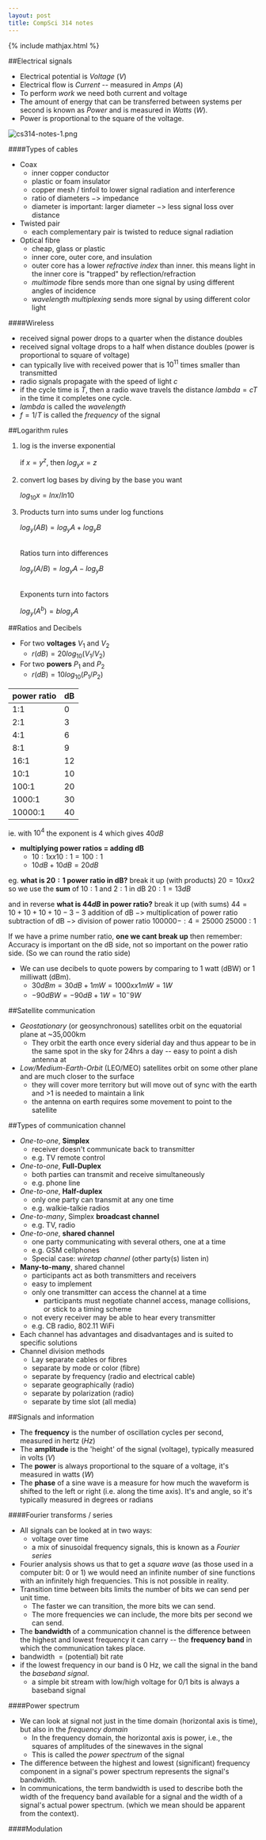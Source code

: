```yaml
---
layout: post
title: CompSci 314 notes
---
```

{% include mathjax.html %}

##Electrical signals
- Electrical potential is _Voltage_ ($V$)
- Electrical flow is _Current_ -- measured in _Amps_ ($A$)
- To perform _work_ we need both current and voltage
- The amount of energy that can be transferred between systems per second is known as _Power_ and is measured in _Watts_ ($W$).
- Power is proportional to the square of the voltage.

![cs314-notes-1.png](https://dl.dropboxusercontent.com/u/942003/img/cs314-notes-1.png)

####Types of cables
- Coax
	- inner copper conductor
	- plastic or foam insulator
	- copper mesh / tinfoil to lower signal radiation and interference
	- ratio of diameters $->$ impedance
	- diameter is important: larger diameter $->$ less signal loss over distance
- Twisted pair
	- each complementary pair is twisted to reduce signal radiation
- Optical fibre
	- cheap, glass or plastic
	- inner core, outer core, and insulation
	- outer core has a lower _refractive index_ than inner. this means light in the inner core is "trapped" by reflection/refraction
	- _multimode_ fibre sends more than one signal by using different angles of incidence
	- _wavelength multiplexing_ sends more signal by using different color light

####Wireless
- received signal power drops to a quarter when the distance doubles
- received signal voltage drops to a half when distance doubles (power is proportional to square of voltage)
- can typically live with received power that is $10^11$ times smaller than transmitted
- radio signals propagate with the speed of light $c$
- if the cycle time is $T$, then a radio wave travels the distance $lambda = cT$ in the time it completes one cycle.
- $lambda$ is called the _wavelength_
- $f = 1/T$ is called the _frequency_ of the signal

##Logarithm rules
1.	log is the inverse exponential

	if $x = y^z$, then $log_y x = z$

2.	convert log bases by diving by the base you want
	
	$log_10 x = ln x / ln 10$

3.	Products turn into sums under log functions

	$log_y(AB) = log_y A + log_y B$

	<br>Ratios turn into differences

	$log_y(A/B) = log_y A - log_y B$
    
	<br>Exponents turn into factors

	$log_y(A^b) = b log_y A$



##Ratios and Decibels
- For two __voltages__ $V_1$ and $V_2$
	- $r(dB) = 20 log_10(V_1/V_2)$
- For two __powers__ $P_1$ and $P_2$
	- $r(dB) = 10 log_10(P_1/P_2)$

power ratio | dB
 :--- | :---
1:1	| 0
2:1 | 3
4:1 | 6
8:1 | 9
16:1 | 12
10:1 | 10
100:1 | 20
1000:1 | 30
10000:1 | 40 

ie. with $10^4$ the exponent is $4$ which gives $40dB$

- __multiplying power ratios = adding dB__
	- $10:1 xx 10:1 = 100:1$
	- $10dB + 10dB = 20dB$


eg.
__what is $20:1$ power ratio in dB?__
break it up (with products)
$20 = 10xx2$
so we use the __sum__ of $10:1$ and $2:1$ in dB
$20:1 =	13dB$

and in reverse
__what is $44dB$ in power ratio?__
break it up (with sums)
$44 = 10 + 10 + 10 + 10 - 3 - 3$
addition of dB $->$ multiplication of power ratio
subtraction of dB $->$ division of power ratio
$100000 -: 4 = 25000$
$25000:1$

If we have a prime number ratio, __one we cant break up__ then remember:
Accuracy is important on the dB side, not so important on the power ratio side.
(So we can round the ratio side)

- We can use decibels to quote powers by comparing to 1 watt (dBW) or 1 milliwatt (dBm).
	- $30dBm = 30dB + 1mW = 1000xx1mW = 1W$
	- $-90dBW = -90dB + 1W = 10^-9 W$


##Satellite communication
- _Geostationary_ (or geosynchronous) satellites orbit on the equatorial plane at ~35,000km
	- They orbit the earth once every siderial day and thus appear to be in the same spot in the sky for 24hrs a day -- easy to point a dish antenna at
- _Low/Medium-Earth-Orbit_ (LEO/MEO) satellites orbit on some other plane and are much closer to the surface
	- they will cover more territory but will move out of sync with the earth and >1 is needed to maintain a link
	- the antenna on earth requires some movement to point to the satellite

##Types of communication channel
- _One-to-one_, __Simplex__ 
	- receiver doesn't communicate back to transmitter
	- e.g. TV remote control
- _One-to-one_, __Full-Duplex__ 
	- both parties can transmit and receive simultaneously
	- e.g. phone line
- _One-to-one_, __Half-duplex__
	- only one party can transmit at any one time
	- e.g. walkie-talkie radios
- _One-to-many_, Simplex __broadcast channel__
	- e.g. TV, radio
- _One-to-one_, __shared channel__
	- one party communicating with several others, one at a time
	- e.g. GSM cellphones
	- Special case: _wiretap channel_ (other party(s) listen in)
- __Many-to-many__, shared channel
	- participants act as both transmitters and receivers
	- easy to implement
	- only one transmitter can access the channel at a time
		- participants must negotiate channel access, manage collisions, or stick to a timing scheme
	- not every receiver may be able to hear every transmitter
	- e.g. CB radio, 802.11 WiFi
- Each channel has advantages and disadvantages and is suited to specific solutions
- Channel division methods
	- Lay separate cables or fibres
	- separate by mode or color (fibre)
	- separate by frequency (radio and electrical cable)
	- separate geographically (radio)
	- separate by polarization (radio)
	- separate by time slot (all media)

##Signals and information
- The __frequency__ is the number of oscillation cycles per second, measured in hertz ($Hz$)
- The __amplitude__ is the 'height' of the signal (voltage), typically measured in volts ($V$)
- The __power__ is always proportional to the square of a voltage, it's measured in watts ($W$)
- The __phase__ of a sine wave is a measure for how much the waveform is shifted to the left or right (i.e. along the time axis). It's and angle, so it's typically measured in degrees or radians

####Fourier transforms / series
- All signals can be looked at in two ways:
	- voltage over time
	- a mix of sinusoidal frequency signals, this is known as a _Fourier series_
- Fourier analysis shows us that to get a _square wave_ (as those used in a computer bit: 0 or 1) we would need an infinite number of sine functions with an infinitely high frequencies. This is not possible in reality.
- Transition time between bits limits the number of bits we can send per unit time.
	- The faster we can transition, the more bits we can send.
	- The more frequencies we can include, the more bits per second we can send.
- The __bandwidth__ of a communication channel is the difference between the highest and lowest frequency it can carry -- the __frequency band__ in which the communication takes place.
- bandwidth $~=$ (potential) bit rate
- if the lowest frequency in our band is 0 Hz, we call the signal in the band the _baseband signal_.
	- a simple bit stream with low/high voltage for 0/1 bits is always a baseband signal

####Power spectrum
- We can look at signal not just in the time domain (horizontal axis is time), but also in the _frequency domain_
	- In the frequency domain, the horizontal axis is power, i.e., the squares of amplitudes of the sinewaves in the signal
	- This is called the _power spectrum_ of the signal
- The difference between the highest and lowest (significant) frequency component in a signal's power spectrum represents the signal's bandwidth.
- In communications, the term bandwidth is used to describe both the width of the frequency band available for a signal and the width of a signal's actual power spectrum. (which we mean should be apparent from the context).

####Modulation
